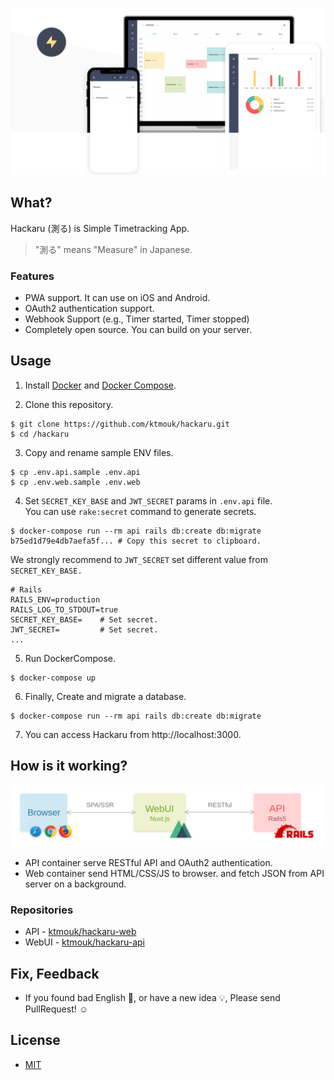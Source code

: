 ![Header](./docs/images/header.svg)

## What?
Hackaru (測る) is Simple Timetracking App.  
> "測る" means "Measure" in Japanese.

### Features

- PWA support. It can use on iOS and Android.
- OAuth2 authentication support.
- Webhook Support (e.g., Timer started, Timer stopped)
- Completely open source. You can build on your server.

## Usage

1. Install [Docker](https://docs.docker.com/install/) and [Docker Compose](https://docs.docker.com/compose/install/).

2. Clone this repository.
```
$ git clone https://github.com/ktmouk/hackaru.git
$ cd /hackaru
```

3. Copy and rename sample ENV files.
```
$ cp .env.api.sample .env.api
$ cp .env.web.sample .env.web
```

4. Set `SECRET_KEY_BASE` and `JWT_SECRET` params in `.env.api` file.  
You can use `rake:secret` command to generate secrets.  
```
$ docker-compose run --rm api rails db:create db:migrate
b75ed1d79e4db7aefa5f... # Copy this secret to clipboard.
```
We strongly recommend to `JWT_SECRET` set different value from `SECRET_KEY_BASE.`  
```
# Rails
RAILS_ENV=production
RAILS_LOG_TO_STDOUT=true
SECRET_KEY_BASE=    # Set secret.
JWT_SECRET=         # Set secret.
...
```
5. Run DockerCompose.
```
$ docker-compose up
```
6. Finally, Create and migrate a database.
```
$ docker-compose run --rm api rails db:create db:migrate
```
7. You can access Hackaru from http://localhost:3000.

## How is it working?
![Architecture](./docs/images/architecture.svg)

- API container serve RESTful API and OAuth2 authentication.
- Web container send HTML/CSS/JS to browser. and fetch JSON from API server on a background.

### Repositories
- API - [ktmouk/hackaru-web](https://github.com/ktmouk/hackaru-web)
- WebUI - [ktmouk/hackaru-api](https://github.com/ktmouk/hackaru-api)

## Fix, Feedback
- If you found bad English :memo:, or have a new idea :bulb:, Please send PullRequest! :relaxed:

## License
- [MIT](./LICENSE)
